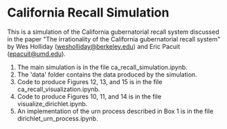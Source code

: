 # California Recall Simulation

This is a simulation of the California gubernatorial recall system discussed in the paper "The irrationality of the California gubernatorial recall system" by Wes Holliday (wesholliday@berkeley.edu) and Eric Pacuit (epacuit@umd.edu).

1. The main simulation is in the file ca_recall_simulation.ipynb.
2. The 'data' folder contains the data produced by the simulation.
3. Code to produce Figures 12, 13, and 15 is in the file ca_recall_visualization.ipynb.
4. Code to produce Figures 10, 11, and 14 is in the file visualize_dirichlet.ipynb.
5. An implementation of the urn process described in Box 1 is in the file dirichlet_urn_process.ipynb.

